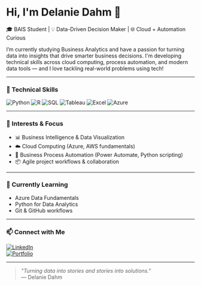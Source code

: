 # Hi, I'm Delanie Dahm 👋

🎓 BAIS Student | 💡 Data-Driven Decision Maker | 🌐 Cloud + Automation Curious

I’m currently studying Business Analytics and have a passion for turning data into insights that drive smarter business decisions. I'm developing technical skills across cloud computing, process automation, and modern data tools — and I love tackling real-world problems using tech!

---

### 🔧 Technical Skills
![Python](https://img.shields.io/badge/-Python-3776AB?logo=python&logoColor=white&style=for-the-badge)
![R](https://img.shields.io/badge/-R-276DC3?logo=r&logoColor=white&style=for-the-badge)
![SQL](https://img.shields.io/badge/-SQL-4479A1?logo=postgresql&logoColor=white&style=for-the-badge)
![Tableau](https://img.shields.io/badge/-Tableau-E97627?logo=tableau&logoColor=white&style=for-the-badge)
![Excel](https://img.shields.io/badge/-Excel-217346?logo=microsoft-excel&logoColor=white&style=for-the-badge)
![Azure](https://img.shields.io/badge/-Azure-007FFF?logo=microsoft-azure&logoColor=white&style=for-the-badge)

---

### 🎯 Interests & Focus
- 📊 Business Intelligence & Data Visualization
- ☁️ Cloud Computing (Azure, AWS fundamentals)
- 🤖 Business Process Automation (Power Automate, Python scripting)
- 📦 Agile project workflows & collaboration

---

### 🌱 Currently Learning
- Azure Data Fundamentals
- Python for Data Analytics
- Git & GitHub workflows

---

### 📫 Connect with Me

[![LinkedIn](https://img.shields.io/badge/-LinkedIn-blue?logo=linkedin&logoColor=white&style=for-the-badge)](https://www.linkedin.com/in/delaniedahm)  
[![Portfolio](https://img.shields.io/badge/-My%20Portfolio-black?style=for-the-badge)](https://delaniedahm.com/)

---

> _"Turning data into stories and stories into solutions."_  
> — Delanie Dahm

